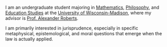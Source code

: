 I am an undergraduate student majoring in [Mathematics](https://math.wisc.edu/), [Philosophy](https://philosophy.wisc.edu/), and [Education Studies](https://education.wisc.edu/) at the [University of Wisconsin-Madison](https://en.wikipedia.org/wiki/Sifting_and_winnowing), where my advisor is [Prof. Alexander Roberts](http://alexanderjroberts.com/).

I am primarily interested in jurisprudence, especially in specific metaphysical, epistemological, and moral questions that emerge when the law is actually applied.
